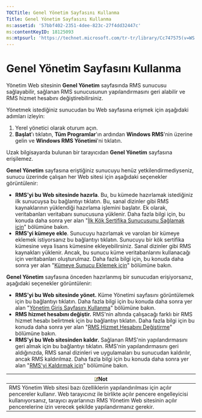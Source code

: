 ```yaml
---
TOCTitle: Genel Yönetim Sayfasını Kullanma
Title: Genel Yönetim Sayfasını Kullanma
ms:assetid: '57bbf402-2351-4dee-823c-27f4dd32447c'
ms:contentKeyID: 18125093
ms:mtpsurl: 'https://technet.microsoft.com/tr-tr/library/Cc747575(v=WS.10)'
---
```


Genel Yönetim Sayfasını Kullanma
================================

Yönetim Web sitesinin **Genel Yönetim** sayfasında RMS sunucusu sağlayabilir, sağlanan RMS sunucusunun yapılandırmasını geri alabilir ve RMS hizmet hesabını değiştirebilirsiniz.

Yönetmek istediğiniz sunucudan bu Web sayfasına erişmek için aşağıdaki adımları izleyin:

1.  Yerel yönetici olarak oturum açın.
2.  **Başlat**'ı tıklatın, **Tüm Programlar**'ın ardından **Windows RMS**'nin üzerine gelin ve **Windows RMS Yönetimi**'ni tıklatın.

Uzak bilgisayarda bulunan bir tarayıcıdan **Genel Yönetim** sayfasına erişilemez.

**Genel Yönetim** sayfasına eriştiğiniz sunucuyu henüz yetkilendirmediyseniz, sunucu üzerinde çalışan her Web sitesi için aşağıdaki seçenekler görüntülenir:

-   **RMS'yi bu Web sitesinde hazırla**. Bu, bu kümede hazırlamak istediğiniz ilk sunucuysa bu bağlantıyı tıklatın. Bu, sanal dizinler gibi RMS kaynaklarının yüklendiği hazırlama işlemini başlatır. Ek olarak, veritabanları veritabanı sunucusuna yüklenir. Daha fazla bilgi için, bu konuda daha sonra yer alan "[İlk Kök Sertifika Sunucusunu Sağlamak için](https://technet.microsoft.com/debc42f3-74ff-4c99-b7a4-4921fccdabc2)" bölümüne bakın.
-   **RMS'yi kümeye ekle**. Sunucuyu hazırlamak ve varolan bir kümeye eklemek istiyorsanız bu bağlantıyı tıklatın. Sunucuyu bir kök sertifika kümesine veya lisans kümesine ekleyebilirsiniz. Sanal dizinler gibi RMS kaynakları yüklenir. Ancak, bu sunucu küme veritabanlarını kullanacağı için veritabanları oluşturulmaz. Daha fazla bilgi için, bu konuda daha sonra yer alan "[Kümeye Sunucu Eklemek için](https://technet.microsoft.com/db635238-5528-4bec-9cc6-8244e2b3d733)" bölümüne bakın.

**Genel Yönetim** sayfasına önceden hazırlanmış bir sunucudan erişiyorsanız, aşağıdaki seçenekler görüntülenir:

-   **RMS'yi bu Web sitesinde yönet.** Küme Yönetimi sayfasını görüntülemek için bu bağlantıyı tıklatın. Daha fazla bilgi için bu konuda daha sonra yer alan "[Yönetim Giriş Sayfasını Kullanma](https://technet.microsoft.com/6c155977-bd0e-47d6-ac65-1746cddb505e)" bölümüne bakın.
-   **RMS hizmet hesabını değiştir.** RMS'nin altında çalışacağı farklı bir RMS hizmet hesabı belirtmek için bu bağlantıyı tıklatın. Daha fazla bilgi için bu konuda daha sonra yer alan "[RMS Hizmet Hesabını Değiştirme](https://technet.microsoft.com/f257d66d-b823-41e4-bcb7-7c90eb295238)" bölümüne bakın.
-   **RMS'yi bu Web sitesinden kaldır.** Sağlanan RMS'nin yapılandırmasını geri almak için bu bağlantıyı tıklatın. RMS'nin yapılandırmasını geri aldığınızda, RMS sanal dizinleri ve uygulamaları bu sunucudan kaldırılır, ancak RMS kaldırılmaz. Daha fazla bilgi için bu konuda daha sonra yer alan "[RMS'yi Kaldırmak için](https://technet.microsoft.com/885e3b4f-ea32-466f-9f7f-d8440b0f7c28)" bölümüne bakın.

| ![](images/Cc747575.note(WS.10).gif)Not                                                                                                                                                                                                                     |
|------------------------------------------------------------------------------------------------------------------------------------------------------------------------------------------------------------------------------------------------------------------------------------------|
| RMS Yönetim Web sitesi bazı özelliklerin yapılandırılması için açılır pencereler kullanır. Web tarayıcınız ile birlikte açılır pencere engelleyicisi kullanıyorsanız, tarayıcı ayarlarınızı RMS Yönetim Web sitesinin açılır pencerelerine izin verecek şekilde yapılandırmanız gerekir. |
